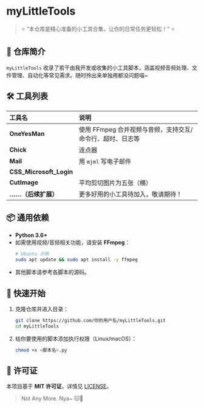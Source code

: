 # myLittleTools

> ⭐️ “本仓库是精心准备的小工具合集，让你的日常任务更轻松！” ⭐️  

## 🐾 仓库简介

`myLittleTools` 收录了若干由我开发或收集的小工具脚本，涵盖视频音频处理、文件管理、自动化等常见需求。随时拎出来单独用都没问题喵~

## 🛠️ 工具列表

| 工具名                                | 说明                                                         |
|:----------------------                 |:-------------------------------------------------------------  |
| **OneYesMan**                         | 使用 FFmpeg 合并视频与音频，支持交互/命令行、超时、日志等       |
| **Chick**                             | 连点器                                                         | 
| **Mail**                              | 用 `mjml` 写电子邮件                                           | 
| **CSS_Microsoft_Login**               |                                                               |  
| **CutImage**                          | 平均剪切图片为五张（横）                                       |
| **……（后续扩展）**                    | 更多好用的小工具待加入，敬请期待！                             |     

## 📦 通用依赖

- **Python 3.6+**  
- 如需使用视频/音频相关功能，请安装 **FFmpeg**：  
  ```bash
  # Ubuntu 示例
  sudo apt update && sudo apt install -y ffmpeg
  ```
- 其他脚本请参考各脚本的源码。

## 🚀 快速开始

1. 克隆仓库并进入目录：  
   ```bash
   git clone https://github.com/你的用户名/myLittleTools.git
   cd myLittleTools
   ```
2. 给你要使用的脚本添加执行权限（Linux/macOS）：  
   ```bash
   chmod +x <脚本名>.py
   ```


## 📜 许可证

本项目基于 **MIT 许可证**，详情见 [LICENSE](LICENSE)。

> Not Any More. Nya~ 😽💖  
